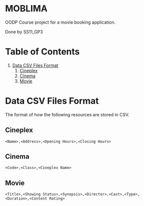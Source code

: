 # MOBLIMA
OODP Course project for a movie booking application.

Done by SS11_GP3

# Table of Contents

1.  [Data CSV Files Format](#orgc5c4c26)
    1.  [Cineplex](#orgea1e4e2)
    2.  [Cinema](#orga1115ab)
    3.  [Movie](#org8075385)

<a id="orgc5c4c26"></a>

# Data CSV Files Format
The format of how the following resources are stored in CSV.

<a id="orgea1e4e2"></a>

## Cineplex

```
<Name>,<Address>,<Opening Hours>,<Closing Hours>
```

<a id="orga1115ab"></a>

## Cinema

```
<Code>,<Class>,<Cineplex Name>
```

<a id="org8075385"></a>

## Movie

```
<Title>,<Showing Status>,<Synopsis>,<Director>,<Cast>,<Type>,<Duration>,<Content Rating>
```
